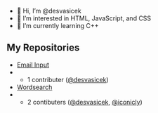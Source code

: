 - 👋 Hi, I’m @desvasicek
- 👀 I’m interested in HTML, JavaScript, and CSS
- 🌱 I’m currently learning C++
## My Repositories
- [Email Input](https://github.com/desvasicek/email-input)
- - 1 contributer ([@desvasicek](https://github.com/desvasicek/))
- [Wordsearch](https://github.com/desvasicek/wordsearch)
- - 2 contibuters ([@desvasicek](https://github.com/desvasicek/), [@iconicly](https://github.com/iconicly))
